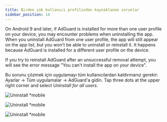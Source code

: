 ```yaml
---
title: Birden çok kullanıcı profilinden kaynaklanan sorunlar
sidebar_position: 14
---
```


On Android 9 and later, if AdGuard is installed for more than one user profile on your device, you may encounter problems when uninstalling the app. When you uninstall AdGuard from one user profile, the app will still appear on the app list, but you won't be able to uninstall or reinstall it. It happens because AdGuard is installed for a different user profile on the device.

If you try to reinstall AdGuard after an unsuccessful removal attempt, you will see the error message "You can't install the app on your device".

Bu sorunu çözmek için uygulamayı tüm kullanıcılardan kaldırmanız gerekir: Ayarlar → Tüm uygulamalar → AdGuard'a gidin. Tap three dots at the upper right corner and select *Uninstall for all users*.

![Uninstall *mobile](https://cdn.adtidy.org/public/Adguard/kb/android/multiple_users/uninst_en.png)

![Uninstall *mobile](https://cdn.adtidy.org/public/Adguard/kb/android/multiple_users/uninst2_en.png)

![Uninstall *mobile](https://cdn.adtidy.org/content/kb/ad_blocker/android/solving_problems/multiple-profiles-issue/uninst3_en.png)
